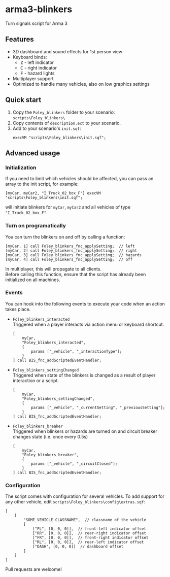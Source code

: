 # arma3-blinkers

Turn signals script for Arma 3

## Features

* 3D dashboard and sound effects for 1st person view
* Keyboard binds:
    * <kbd>Z</kbd> - left indicator
    * <kbd>C</kbd> - right indicator
    * <kbd>F</kbd> - hazard lights
* Multiplayer support
* Optimized to handle many vehicles, also on low graphics settings

## Quick start

1. Copy the `Foley_blinkers` folder to your scenario: `scripts\Foley_blinkers\`
2. Copy contents of `description.ext` to your scenario.
3. Add to your scenario's `init.sqf`:
    ```sqf
    execVM "scripts\Foley_blinkers\init.sqf";
    ```

## Advanced usage

### Initialization

If you need to limit which vehicles should be affected, you can pass an array to the init script, for example:

```sqf
[myCar, myCar2, "I_Truck_02_box_F"] execVM "scripts\Foley_blinkers\init.sqf";
```

will initiate blinkers for `myCar`, `myCar2` and all vehicles of type `"I_Truck_02_box_F"`.

### Turn on programatically

You can turn the blinkers on and off by calling a function:

```sqf
[myCar, 1] call Foley_blinkers_fnc_applySetting;  // left
[myCar, 2] call Foley_blinkers_fnc_applySetting;  // right
[myCar, 3] call Foley_blinkers_fnc_applySetting;  // hazards
[myCar, 4] call Foley_blinkers_fnc_applySetting;  // off
```

In multiplayer, this will propagate to all clients.\
Before calling this function, ensure that the script has already been  initialized on all machines.

### Events

You can hook into the following events to execute your code when an action takes place.

* `Foley_blinkers_interacted`\
    Triggered when a player interacts via action menu or keyboard shortcut.

    ```sqf
    [
        myCar,
        "Foley_blinkers_interacted",
        {
            params ["_vehicle", "_interactionType"];
        }
    ] call BIS_fnc_addScriptedEventHandler;
    ```

* `Foley_blinkers_settingChanged`\
    Triggered when state of the blinkers is changed as a result of player interaction or a script.
    
    ```sqf
	[
		myCar,
		"Foley_blinkers_settingChanged",
		{
			params ["_vehicle", "_currentSetting", "_previousSetting"];
		}
	] call BIS_fnc_addScriptedEventHandler;
    ```

* `Foley_blinkers_breaker`\
    Triggered when blinkers or hazards are turned on and circuit breaker changes state (i.e. once every 0.5s)

    ```sqf
	[
		myCar,
		"Foley_blinkers_breaker",
		{
			params ["_vehicle", "_circuitClosed"];
		}
	] call BIS_fnc_addScriptedEventHandler;
    ```

### Configuration

The script comes with configuration for several vehicles. To add support for any other vehicle, edit `scripts\Foley_blinkers\config\extras.sqf`:

```sqf
[
	[
		"SOME_VEHICLE_CLASSNAME",  // classname of the vehicle
		[
			["FL", [0, 0, 0]],  // front-left indicator offset
			["RR", [0, 0, 0]],  // rear-right indicator offset
			["FR", [0, 0, 0]],  // front-right indicator offset
			["RL", [0, 0, 0]],  // rear-left indicator offset
			["DASH", [0, 0, 0]]  // dashboard offset
		]
	]
]
```

Pull requests are welcome!
